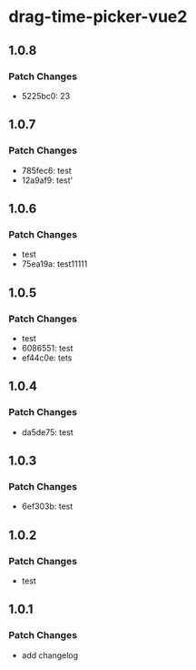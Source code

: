 # drag-time-picker-vue2

## 1.0.8

### Patch Changes

- 5225bc0: 23

## 1.0.7

### Patch Changes

- 785fec6: test
- 12a9af9: test'

## 1.0.6

### Patch Changes

- test
- 75ea19a: test11111

## 1.0.5

### Patch Changes

- test
- 6086551: test
- ef44c0e: tets

## 1.0.4

### Patch Changes

- da5de75: test

## 1.0.3

### Patch Changes

- 6ef303b: test

## 1.0.2

### Patch Changes

- test

## 1.0.1

### Patch Changes

- add changelog
